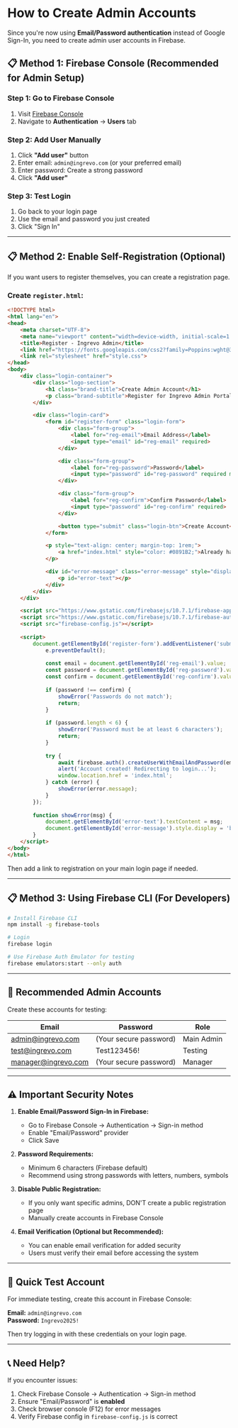 # How to Create Admin Accounts

Since you're now using **Email/Password authentication** instead of Google Sign-In, you need to create admin user accounts in Firebase.

## 📋 Method 1: Firebase Console (Recommended for Admin Setup)

### Step 1: Go to Firebase Console
1. Visit [Firebase Console](https://console.firebase.google.com/project/ingrevo-98c4c/authentication/users)
2. Navigate to **Authentication** → **Users** tab

### Step 2: Add User Manually
1. Click **"Add user"** button
2. Enter email: `admin@ingrevo.com` (or your preferred email)
3. Enter password: Create a strong password
4. Click **"Add user"**

### Step 3: Test Login
1. Go back to your login page
2. Use the email and password you just created
3. Click "Sign In"

---

## 📋 Method 2: Enable Self-Registration (Optional)

If you want users to register themselves, you can create a registration page.

### Create `register.html`:
```html
<!DOCTYPE html>
<html lang="en">
<head>
    <meta charset="UTF-8">
    <meta name="viewport" content="width=device-width, initial-scale=1.0">
    <title>Register - Ingrevo Admin</title>
    <link href="https://fonts.googleapis.com/css2?family=Poppins:wght@300;400;500;600;700&display=swap" rel="stylesheet">
    <link rel="stylesheet" href="style.css">
</head>
<body>
    <div class="login-container">
        <div class="logo-section">
            <h1 class="brand-title">Create Admin Account</h1>
            <p class="brand-subtitle">Register for Ingrevo Admin Portal</p>
        </div>

        <div class="login-card">
            <form id="register-form" class="login-form">
                <div class="form-group">
                    <label for="reg-email">Email Address</label>
                    <input type="email" id="reg-email" required>
                </div>

                <div class="form-group">
                    <label for="reg-password">Password</label>
                    <input type="password" id="reg-password" required minlength="6">
                </div>

                <div class="form-group">
                    <label for="reg-confirm">Confirm Password</label>
                    <input type="password" id="reg-confirm" required>
                </div>

                <button type="submit" class="login-btn">Create Account</button>
            </form>

            <p style="text-align: center; margin-top: 1rem;">
                <a href="index.html" style="color: #0891B2;">Already have an account? Sign in</a>
            </p>

            <div id="error-message" class="error-message" style="display: none;">
                <p id="error-text"></p>
            </div>
        </div>
    </div>

    <script src="https://www.gstatic.com/firebasejs/10.7.1/firebase-app-compat.js"></script>
    <script src="https://www.gstatic.com/firebasejs/10.7.1/firebase-auth-compat.js"></script>
    <script src="firebase-config.js"></script>
    
    <script>
        document.getElementById('register-form').addEventListener('submit', async function(e) {
            e.preventDefault();
            
            const email = document.getElementById('reg-email').value;
            const password = document.getElementById('reg-password').value;
            const confirm = document.getElementById('reg-confirm').value;
            
            if (password !== confirm) {
                showError('Passwords do not match');
                return;
            }
            
            if (password.length < 6) {
                showError('Password must be at least 6 characters');
                return;
            }
            
            try {
                await firebase.auth().createUserWithEmailAndPassword(email, password);
                alert('Account created! Redirecting to login...');
                window.location.href = 'index.html';
            } catch (error) {
                showError(error.message);
            }
        });
        
        function showError(msg) {
            document.getElementById('error-text').textContent = msg;
            document.getElementById('error-message').style.display = 'block';
        }
    </script>
</body>
</html>
```

Then add a link to registration on your main login page if needed.

---

## 📋 Method 3: Using Firebase CLI (For Developers)

```bash
# Install Firebase CLI
npm install -g firebase-tools

# Login
firebase login

# Use Firebase Auth Emulator for testing
firebase emulators:start --only auth
```

---

## 🔐 Recommended Admin Accounts

Create these accounts for testing:

| Email | Password | Role |
|-------|----------|------|
| admin@ingrevo.com | (Your secure password) | Main Admin |
| test@ingrevo.com | Test123456! | Testing |
| manager@ingrevo.com | (Your secure password) | Manager |

---

## ⚠️ Important Security Notes

1. **Enable Email/Password Sign-In in Firebase:**
   - Go to Firebase Console → Authentication → Sign-in method
   - Enable "Email/Password" provider
   - Click Save

2. **Password Requirements:**
   - Minimum 6 characters (Firebase default)
   - Recommend using strong passwords with letters, numbers, symbols

3. **Disable Public Registration:**
   - If you only want specific admins, DON'T create a public registration page
   - Manually create accounts in Firebase Console

4. **Email Verification (Optional but Recommended):**
   - You can enable email verification for added security
   - Users must verify their email before accessing the system

---

## 🚀 Quick Test Account

For immediate testing, create this account in Firebase Console:

**Email:** `admin@ingrevo.com`  
**Password:** `Ingrevo2025!`

Then try logging in with these credentials on your login page.

---

## 📞 Need Help?

If you encounter issues:
1. Check Firebase Console → Authentication → Sign-in method
2. Ensure "Email/Password" is **enabled**
3. Check browser console (F12) for error messages
4. Verify Firebase config in `firebase-config.js` is correct
